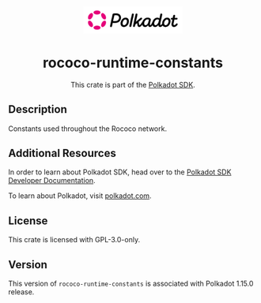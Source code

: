 <div align="center">

<img src="https://raw.githubusercontent.com/paritytech/polkadot-sdk/master/docs/images/Polkadot_Logo_Horizontal_Pink_BlackOnWhite.png" alt="Polkadot logo" width="200">

# rococo-runtime-constants

This crate is part of the [Polkadot SDK](https://github.com/paritytech/polkadot-sdk/).

</div>

## Description

Constants used throughout the Rococo network.

## Additional Resources

In order to learn about Polkadot SDK, head over to the [Polkadot SDK Developer Documentation](https://paritytech.github.io/polkadot-sdk/master/polkadot_sdk_docs/index.html).

To learn about Polkadot, visit [polkadot.com](https://polkadot.com/).

## License

This crate is licensed with GPL-3.0-only.

## Version

This version of `rococo-runtime-constants` is associated with Polkadot 1.15.0 release.
